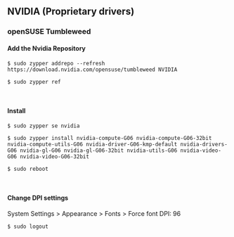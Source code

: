 ## NVIDIA (Proprietary drivers)

### openSUSE Tumbleweed

#### Add the Nvidia Repository

```
$ sudo zypper addrepo --refresh https://download.nvidia.com/opensuse/tumbleweed NVIDIA
```

```
$ sudo zypper ref
```
<br>

#### Install

```
$ sudo zypper se nvidia
```

```
$ sudo zypper install nvidia-compute-G06 nvidia-compute-G06-32bit nvidia-compute-utils-G06 nvidia-driver-G06-kmp-default nvidia-drivers-G06 nvidia-gl-G06 nvidia-gl-G06-32bit nvidia-utils-G06 nvidia-video-G06 nvidia-video-G06-32bit
```

```
$ sudo reboot
```
<br>

#### Change DPI settings

System Settings > Appearance > Fonts > Force font DPI: 96

```
$ sudo logout
```
